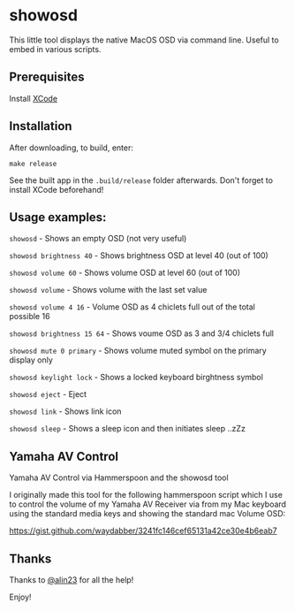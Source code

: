 # showosd

This little tool displays the native MacOS OSD via command line. Useful to embed in various scripts.

## Prerequisites

Install [XCode](https://developer.apple.com/xcode/)

## Installation

After downloading, to build, enter:

    make release

See the built app in the `.build/release` folder afterwards. Don't forget to install XCode beforehand!

## Usage examples:
            
`showosd` - Shows an empty OSD (not very useful)

`showosd brightness 40` - Shows brightness OSD at level 40 (out of 100)

`showosd volume 60` - Shows volume OSD at level 60 (out of 100)

`showosd volume` - Shows volume with the last set value

`showosd volume 4 16` - Volume OSD as 4 chiclets full out of the total possible 16

`showosd brightness 15 64` - Shows voume OSD as 3 and 3/4 chiclets full

`showosd mute 0 primary` - Shows volume muted symbol on the primary display only

`showosd keylight lock` - Shows a locked keyboard birghtness symbol

`showosd eject` - Eject

`showosd link` - Shows link icon

`showosd sleep` - Shows a sleep icon and then initiates sleep ..zZz

## Yamaha AV Control

Yamaha AV Control via Hammerspoon and the showosd tool

I originally made this tool for the following hammerspoon script which I use to control the volume of my Yamaha AV Receiver via from my Mac keyboard using the standard media keys and showing the standard mac Volume OSD:

https://gist.github.com/waydabber/3241fc146cef65131a42ce30e4b6eab7

## Thanks

Thanks to [@alin23](https://github.com/alin23) for all the help!

Enjoy!
